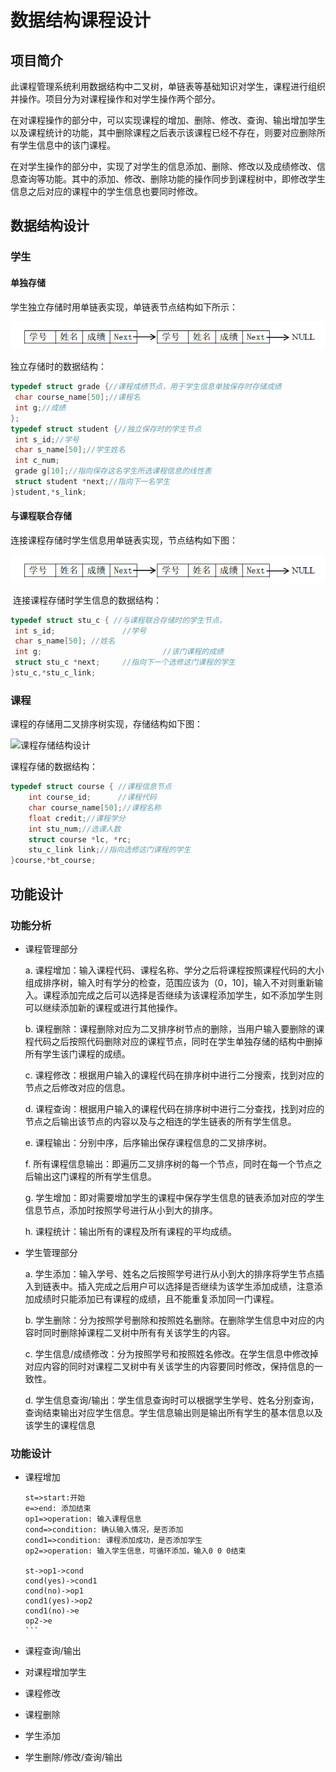 # 数据结构课程设计

## 项目简介

​		此课程管理系统利用数据结构中二叉树，单链表等基础知识对学生，课程进行组织并操作。项目分为对课程操作和对学生操作两个部分。

​		在对课程操作的部分中，可以实现课程的增加、删除、修改、查询、输出增加学生以及课程统计的功能，其中删除课程之后表示该课程已经不存在，则要对应删除所有学生信息中的该门课程。

​		在对学生操作的部分中，实现了对学生的信息添加、删除、修改以及成绩修改、信息查询等功能。其中的添加、修改、删除功能的操作同步到课程树中，即修改学生信息之后对应的课程中的学生信息也要同时修改。

## 数据结构设计

### 学生

#### 单独存储

学生独立存储时用单链表实现，单链表节点结构如下所示： 

![独立存储结构](https://github.com/Legents/DS/blob/master/1.PNG)

独立存储时的数据结构：

```c
typedef struct grade {//课程成绩节点，用于学生信息单独保存时存储成绩
 char course_name[50];//课程名
 int g;//成绩
};
typedef struct student {//独立保存时的学生节点
 int s_id;//学号
 char s_name[50];//学生姓名
 int c_num;
 grade g[10];//指向保存这名学生所选课程信息的线性表
 struct student *next;//指向下一名学生
}student,*s_link;
```

#### 与课程联合存储

连接课程存储时学生信息用单链表实现，节点结构如下图：

![与课程联合存储时的节点结构](https://github.com/Legents/DS/blob/master/2.PNG)

​	连接课程存储时学生信息的数据结构：

```c
typedef struct stu_c { //与课程联合存储时的学生节点，
 int s_id;               //学号
 char s_name[50]; //姓名
 int g;                           //该门课程的成绩
 struct stu_c *next;     //指向下一个选修这门课程的学生
}stu_c,*stu_c_link;
```

### 课程

课程的存储用二叉排序树实现，存储结构如下图：

![课程存储结构设计](C:\Users\ASUS\AppData\Roaming\Typora\typora-user-images\1559466220109.png)

课程存储的数据结构：

```c
typedef struct course {	//课程信息节点
	int course_id;		//课程代码
	char course_name[50];//课程名称
	float credit;//课程学分
	int stu_num;//选课人数
	struct course *lc, *rc;
	stu_c_link link;//指向选修这门课程的学生
}course,*bt_course;

```

## 功能设计

### 功能分析

- 课程管理部分  

  a.   课程增加：输入课程代码、课程名称、学分之后将课程按照课程代码的大小组成排序树，输入时有学分的检查，范围应该为（0，10]，输入不对则重新输入。课程添加完成之后可以选择是否继续为该课程添加学生，如不添加学生则可以继续添加新的课程或进行其他操作。

  b.   课程删除：课程删除对应为二叉排序树节点的删除，当用户输入要删除的课程代码之后按照代码删除对应的课程节点，同时在学生单独存储的结构中删掉所有学生该门课程的成绩。

  c.   课程修改：根据用户输入的课程代码在排序树中进行二分搜索，找到对应的节点之后修改对应的信息。

  d.   课程查询：根据用户输入的课程代码在排序树中进行二分查找，找到对应的节点之后输出该节点的内容以及与之相连的学生链表的所有学生信息。

  e.   课程输出：分别中序，后序输出保存课程信息的二叉排序树。

  f.   所有课程信息输出：即遍历二叉排序树的每一个节点，同时在每一个节点之后输出这门课程的所有学生信息。

  g.   学生增加：即对需要增加学生的课程中保存学生信息的链表添加对应的学生信息节点，添加时按照学号进行从小到大的排序。

  h.   课程统计：输出所有的课程及所有课程的平均成绩。

- 学生管理部分

  a.   学生添加：输入学号、姓名之后按照学号进行从小到大的排序将学生节点插入到链表中。插入完成之后用户可以选择是否继续为该学生添加成绩，注意添加成绩时只能添加已有课程的成绩，且不能重复添加同一门课程。

  b.   学生删除：分为按照学号删除和按照姓名删除。在删除学生信息中对应的内容时同时删除掉课程二叉树中所有有关该学生的内容。

  c.   学生信息/成绩修改：分为按照学号和按照姓名修改。在学生信息中修改掉对应内容的同时对课程二叉树中有关该学生的内容要同时修改，保持信息的一致性。

  d.   学生信息查询/输出：学生信息查询时可以根据学生学号、姓名分别查询，查询结束输出对应学生信息。学生信息输出则是输出所有学生的基本信息以及该学生的课程信息

  

  

### 功能设计

- 课程增加

  ~~~Flowchart
  st=>start:开始
  e=>end: 添加结束
  op1=>operation: 输入课程信息
  cond=>condition: 确认输入情况，是否添加
  cond1=>condition: 课程添加成功，是否添加学生
  op2=>operation: 输入学生信息，可循环添加，输入0 0 0结束
  
  st->op1->cond
  cond(yes)->cond1
  cond(no)->op1
  cond1(yes)->op2
  cond1(no)->e
  op2->e
  ```
  ~~~

  

- 课程查询/输出

- 对课程增加学生

- 课程修改

- 课程删除

- 学生添加

- 学生删除/修改/查询/输出

  
